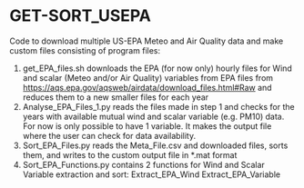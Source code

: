 # GET-SORT_USEPA

Code to download multiple US-EPA Meteo and Air Quality data and make custom files consisting of program files:

1. get_EPA_files.sh  downloads the EPA (for now only) hourly files for Wind and scalar (Meteo and/or Air Quality) variables from EPA files from https://aqs.epa.gov/aqsweb/airdata/download_files.html#Raw
   and reduces them to a new smaller files for each year
2. Analyse_EPA_Files_1.py reads the files made in step 1 and checks for the years with available mutual wind and scalar variable (e.g. PM10) data. For now is only possible to have 1 variable. It makes the output file where the user can check for data availability.
3. Sort_EPA_Files.py reads the Meta_File.csv and downloaded files, sorts them, and writes to the custom output file in *.mat format
4. Sort_EPA_Functions.py contains 2 functions for Wind and Scalar Variable extraction and sort: Extract_EPA_Wind Extract_EPA_Variable

